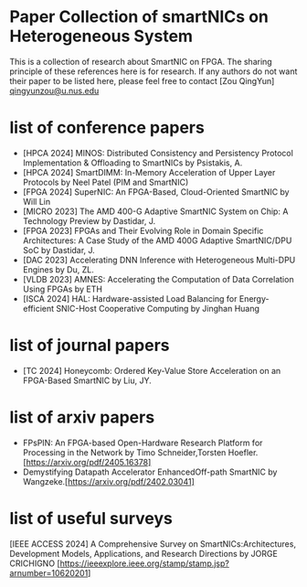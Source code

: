 # Paper Collection of smartNICs on Heterogeneous System
This is a collection of research about SmartNIC on FPGA. The sharing principle of these references here is for research. If any authors do not want their paper to be listed here, please feel free to contact [Zou QingYun] qingyunzou@u.nus.edu

# list of conference papers
* [HPCA 2024] MINOS: Distributed Consistency and Persistency Protocol Implementation & Offloading to SmartNICs by Psistakis, A.
* [HPCA 2024] SmartDIMM: In-Memory Acceleration of Upper Layer Protocols by Neel Patel (PIM and SmartNIC)
* [FPGA 2024] SuperNIC: An FPGA-Based, Cloud-Oriented SmartNIC by Will Lin
* [MICRO 2023] The AMD 400-G Adaptive SmartNIC System on Chip: A Technology Preview by Dastidar, J.
* [FPGA 2023] FPGAs and Their Evolving Role in Domain Specific Architectures: A Case Study of the AMD 400G Adaptive SmartNIC/DPU SoC by Dastidar, J.
* [DAC 2023] Accelerating DNN Inference with Heterogeneous Multi-DPU Engines by Du, ZL.
* [VLDB 2023] AMNES: Accelerating the Computation of Data Correlation Using FPGAs by ETH
* [ISCA 2024] HAL: Hardware-assisted Load Balancing for Energy-efficient SNIC-Host Cooperative Computing by Jinghan Huang


# list of journal papers
* [TC 2024] Honeycomb: Ordered Key-Value Store Acceleration on an FPGA-Based SmartNIC by Liu, JY.

# list of arxiv papers
* FPsPIN: An FPGA-based Open-Hardware Research Platform for Processing in the Network by Timo Schneider,Torsten Hoefler.[https://arxiv.org/pdf/2405.16378]
* Demystifying Datapath Accelerator EnhancedOff-path SmartNIC by Wangzeke.[https://arxiv.org/pdf/2402.03041]

# list of useful surveys
[IEEE ACCESS 2024] A Comprehensive Survey on SmartNICs:Architectures, Development Models, Applications, and Research Directions by JORGE CRICHIGNO [https://ieeexplore.ieee.org/stamp/stamp.jsp?arnumber=10620201]
 
